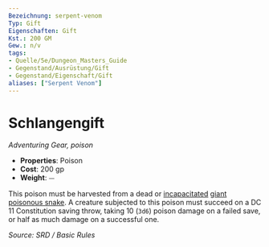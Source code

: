 ```yaml
---
Bezeichnung: serpent-venom
Typ: Gift
Eigenschaften: Gift
Kst.: 200 GM
Gew.: n/v
tags:
- Quelle/5e/Dungeon_Masters_Guide
- Gegenstand/Ausrüstung/Gift
- Gegenstand/Eigenschaft/Gift
aliases: ["Serpent Venom"]
---
```

# Schlangengift
*Adventuring Gear, poison*  

- **Properties**: Poison
- **Cost**: 200 gp
- **Weight**: ⏤

This poison must be harvested from a dead or [incapacitated](rules/conditions.md#incapacitated) [giant poisonous snake](../Bestiarium/Bestien/giant-poisonous-snake.md). A creature subjected to this poison must succeed on a DC 11 Constitution saving throw, taking 10 (`3d6`) poison damage on a failed save, or half as much damage on a successful one.

*Source: SRD / Basic Rules*